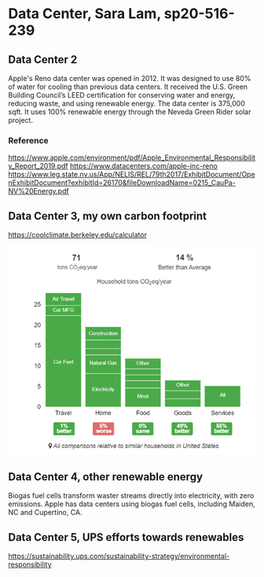 # Data Center, Sara Lam, sp20-516-239

## Data Center 2

Apple's Reno data center was opened in 2012.  It was designed to use 80% of water for cooling than previous data centers.  It received the  U.S. Green Building Council’s LEED certification for conserving water and energy, reducing waste, and using renewable energy.  The data center is 375,000 sqft.  It uses 100% renewable energy through the Neveda Green Rider solar project.  

### Reference

https://www.apple.com/environment/pdf/Apple_Environmental_Responsibility_Report_2019.pdf
https://www.datacenters.com/apple-inc-reno
https://www.leg.state.nv.us/App/NELIS/REL/79th2017/ExhibitDocument/OpenExhibitDocument?exhibitId=26170&fileDownloadName=0215_CauPa-NV%20Energy.pdf

## Data Center 3, my own carbon footprint

https://coolclimate.berkeley.edu/calculator

![](images/carbon_footprint.PNG)

## Data Center 4, other renewable energy  

Biogas fuel cells transform waster streams directly into electricity, with zero emissions.  Apple has data centers using biogas fuel cells, including Maiden, NC and Cupertino, CA.  

## Data Center 5, UPS efforts towards renewables


https://sustainability.ups.com/sustainability-strategy/environmental-responsibility



